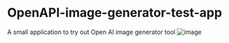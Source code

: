 # OpenAPI-image-generator-test-app
A small application to try out Open AI image generator tool
![image](https://github.com/khushboogoyal88/OpenAPI-image-generator-test-app/assets/61690410/b9f5b716-89e9-47b9-8ab1-f3af5949dd1f)

